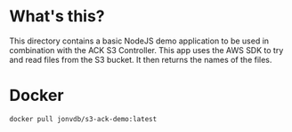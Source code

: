 # What's this?
This directory contains a basic NodeJS demo application to be used in combination with the ACK S3 Controller. This app uses the AWS SDK to try and read files from the S3 bucket. It then returns the names of the files.

# Docker
```
docker pull jonvdb/s3-ack-demo:latest
```

